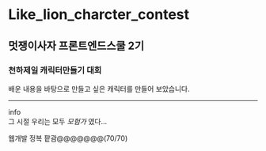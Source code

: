 # Like_lion_charcter_contest

## 멋쟁이사자 프론트엔드스쿨 2기

### 천하제일 캐릭터만들기 대회
배운 내용을 바탕으로 만들고 싶은 캐릭터를 만들어 보았습니다.


---
info<br>
그 시절 우리는 모두 _모험가_ 였다...<br>


웹개발 정복 팥괌@@@@@@@(70/70)

